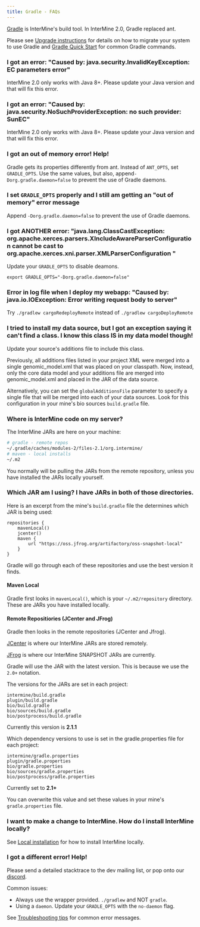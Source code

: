 ```yaml
---
title: Gradle - FAQs
---
```


[Gradle](https://gradle.org) is InterMine's build tool. In InterMine 2.0, Gradle replaced ant.

Please see [Upgrade instructions](../../../intermine/upgrade.md) for details on how to migrate your system to use Gradle and [Gradle Quick Start](index.md) for common Gradle commands.

### I got an error: "Caused by: java.security.InvalidKeyException: EC parameters error"

InterMine 2.0 only works with Java 8+. Please update your Java version and that will fix this error.

### I got an error: "Caused by: java.security.NoSuchProviderException: no such provider: SunEC"

InterMine 2.0 only works with Java 8+. Please update your Java version and that will fix this error.

### I got an out of memory error! Help!

Gradle gets its properties differently from ant. Instead of `ANT_OPTS`, set `GRADLE_OPTS`. Use the same values, but also, append`-Dorg.gradle.daemon=false` to prevent the use of Gradle daemons.

### I set `GRADLE_OPTS` properly and I still am getting an "out of memory" error message

Append `-Dorg.gradle.daemon=false` to prevent the use of Gradle daemons.

### I got ANOTHER error: "java.lang.ClassCastException: org.apache.xerces.parsers.XIncludeAwareParserConfiguration cannot be cast to org.apache.xerces.xni.parser.XMLParserConfiguration "

Update your `GRADLE_OPTS` to disable deamons.

`export GRADLE_OPTS="-Dorg.gradle.daemon=false"`

### Error in log file when I deploy my webapp: "Caused by: java.io.IOException: Error writing request body to server"

Try `./gradlew cargoRedeployRemote` instead of `./gradlew cargoDeployRemote`

### I tried to install my data source, but I got an exception saying it can't find a class. I know this class IS in my data model though!

Update your source's additions file to include this class.

Previously, all additions files listed in your project XML were merged into a single genomic\_model.xml that was placed on your classpath. Now, instead, only the core data model and your additions file are merged into genomic\_model.xml and placed in the JAR of the data source.

Alternatively, you can set the `globalAdditionsFile` parameter to specify a single file that will be merged into each of your data sources. Look for this configuration in your mine's bio sources `build.gradle` file.

### Where is InterMine code on my server?

The InterMine JARs are here on your machine:

```bash
# gradle - remote repos
~/.gradle/caches/modules-2/files-2.1/org.intermine/
# maven - local installs
~/.m2
```

You normally will be pulling the JARs from the remote repository, unless you have installed the JARs locally yourself.

### Which JAR am I using? I have JARs in both of those directories.

Here is an excerpt from the mine's `build.gradle` file the determines which JAR is being used:

```text
repositories {
    mavenLocal()
    jcenter()
    maven {
        url "https://oss.jfrog.org/artifactory/oss-snapshot-local"
    }
}
```

Gradle will go through each of these repositories and use the best version it finds.

#### Maven Local

Gradle first looks in `mavenLocal()`, which is your `~/.m2/repository` directory. These are JARs you have installed locally.

#### Remote Repositiories \(JCenter and JFrog\)

Gradle then looks in the remote repositories \(JCenter and Jfrog\).

[JCenter](https://jcenter.bintray.com/org/intermine/) is where our InterMine JARs are stored remotely.

[JFrog](https://oss.jfrog.org/artifactory) is where our InterMine SNAPSHOT JARs are currently.

Gradle will use the JAR with the latest version. This is because we use the `2.0+` notation.

The versions for the JARs are set in each project:

```text
intermine/build.gradle
plugin/build.gradle
bio/build.gradle
bio/sources/build.gradle
bio/postprocess/build.gradle
```

Currently this version is **2.1.1**

Which dependency versions to use is set in the gradle.properties file for each project:

```text
intermine/gradle.properties
plugin/gradle.properties
bio/gradle.properties
bio/sources/gradle.properties
bio/postprocess/gradle.properties
```

Currently set to **2.1+**

You can overwrite this value and set these values in your mine's `gradle.properties` file.

### I want to make a change to InterMine. How do I install InterMine locally?

See [Local installation](../git.md) for how to install InterMine locally.

### I got a different error! Help!

Please send a detailed stacktrace to the dev mailing list, or pop onto our [discord](chat.intermine.org).

Common issues:

* Always use the wrapper provided. `./gradlew` and NOT `gradle`.
* Using a `daemon`. Update your `GRADLE_OPTS` with the `no-daemon` flag.

See [Troubleshooting tips](../../../support/troubleshooting-tips.md) for common error messages.

